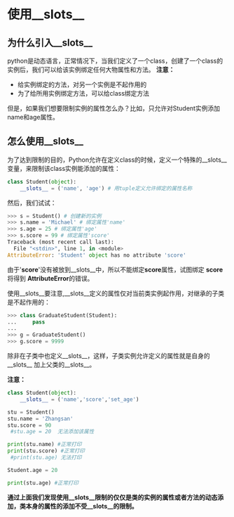 # 使用__slots__

## 为什么引入__slots__
python是动态语言，正常情况下，当我们定义了一个class，创建了一个class的实例后，我们可以给该实例绑定任何大物属性和方法。
**注意：**
* 给实例绑定的方法，对另一个实例是不起作用的
* 为了给所用实例绑定方法，可以给class绑定方法
  
但是，如果我们想要限制实例的属性怎么办？比如，只允许对Student实例添加name和age属性。


## 怎么使用__slots__
为了达到限制的目的，Python允许在定义class的时候，定义一个特殊的__slots__变量，来限制该class实例能添加的属性：
~~~python
class Student(object):
    __slots__ = ('name', 'age') # 用tuple定义允许绑定的属性名称
~~~
然后，我们试试：
~~~python
>>> s = Student() # 创建新的实例
>>> s.name = 'Michael' # 绑定属性'name'
>>> s.age = 25 # 绑定属性'age'
>>> s.score = 99 # 绑定属性'score'
Traceback (most recent call last):
  File "<stdin>", line 1, in <module>
AttributeError: 'Student' object has no attribute 'score'
~~~
由于'**score**'没有被放到__slots__中，所以不能绑定**score**属性，试图绑定 **score**将得到 **AttributeError**的错误。

使用__slots__要注意,__slots__定义的属性仅对当前类实例起作用，对继承的子类是不起作用的：
~~~python
>>> class GraduateStudent(Student):
...     pass
...
>>> g = GraduateStudent()
>>> g.score = 9999
~~~
除非在子类中也定义__slots__，这样，子类实例允许定义的属性就是自身的__slots__ 加上父类的__slots__。


**注意：**
~~~python
class Student(object):
	__slots__ = ('name','score','set_age')

stu = Student()
stu.name = 'Zhangsan'
stu.score = 90
 #stu.age = 20  无法添加该属性

print(stu.name) #正常打印
print(stu.score) #正常打印
 #print(stu.age) 无法打印

Student.age = 20

print(stu.age) #正常打印
~~~
**通过上面我们发现使用__slots__限制的仅仅是类的实例的属性或者方法的动态添加，类本身的属性的添加不受__slots__的限制。**